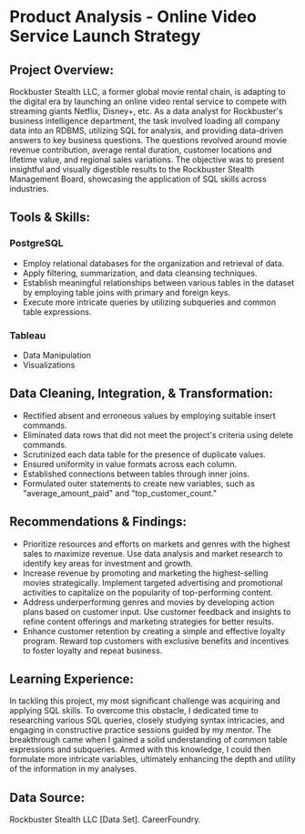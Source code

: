 # Product Analysis - Online Video Service Launch Strategy
## Project Overview:
Rockbuster Stealth LLC, a former global movie rental chain, is adapting to the digital era by launching an online video rental service to compete with streaming giants Netflix, Disney+, etc. As a data analyst for Rockbuster's business intelligence department, the task involved loading all company data into an RDBMS, utilizing SQL for analysis, and providing data-driven answers to key business questions. The questions revolved around movie revenue contribution, average rental duration, customer locations and lifetime value, and regional sales variations. The objective was to present insightful and visually digestible results to the Rockbuster Stealth Management Board, showcasing the application of SQL skills across industries.

## Tools & Skills:
### PostgreSQL
+ Employ relational databases for the organization and retrieval of data.
+ Apply filtering, summarization, and data cleansing techniques.
+ Establish meaningful relationships between various tables in the dataset by employing table joins with primary and foreign keys.
+ Execute more intricate queries by utilizing subqueries and common table expressions.
### Tableau
+ Data Manipulation
+ Visualizations

## Data Cleaning, Integration, & Transformation:
+ Rectified absent and erroneous values by employing suitable insert commands.
+ Eliminated data rows that did not meet the project's criteria using delete commands.
+ Scrutinized each data table for the presence of duplicate values.
+ Ensured uniformity in value formats across each column.
+ Established connections between tables through inner joins.
+ Formulated outer statements to create new variables, such as "average_amount_paid" and "top_customer_count."

## Recommendations & Findings:
+ Prioritize resources and efforts on markets and genres with the highest sales to maximize revenue. Use data analysis and market research to identify key areas for investment and growth.
+ Increase revenue by promoting and marketing the highest-selling movies strategically. Implement targeted advertising and promotional activities to capitalize on the popularity of top-performing content.
+ Address underperforming genres and movies by developing action plans based on customer input. Use customer feedback and insights to refine content offerings and marketing strategies for better results.
+ Enhance customer retention by creating a simple and effective loyalty program. Reward top customers with exclusive benefits and incentives to foster loyalty and repeat business.

## Learning Experience:
In tackling this project, my most significant challenge was acquiring and applying SQL skills. To overcome this obstacle, I dedicated time to researching various SQL queries, closely studying syntax intricacies, and engaging in constructive practice sessions guided by my mentor. The breakthrough came when I gained a solid understanding of common table expressions and subqueries. Armed with this knowledge, I could then formulate more intricate variables, ultimately enhancing the depth and utility of the information in my analyses.

## Data Source:
Rockbuster Stealth LLC [Data Set]. CareerFoundry.
